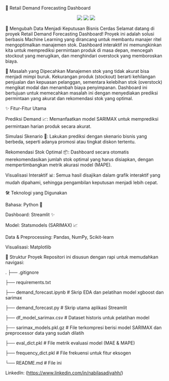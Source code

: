 🛒 Retail Demand Forecasting Dashboard
<p align="center">
<img src="https://img.shields.io/badge/Python-3.9+-blue?style=for-the-badge&logo=python">
<img src="https://img.shields.io/badge/Streamlit-1.28.0-red?style=for-the-badge&logo=streamlit">
<img src="https://img.shields.io/badge/SARIMAX-Model-brightgreen?style=for-the-badge">
</p>

🚀 Mengubah Data Menjadi Keputusan Bisnis Cerdas
Selamat datang di proyek Retail Demand Forecasting Dashboard! Proyek ini adalah solusi berbasis Machine Learning yang dirancang untuk membantu manajer ritel mengoptimalkan manajemen stok. Dashboard interaktif ini memungkinkan kita untuk memprediksi permintaan produk di masa depan, mencegah stockout yang merugikan, dan menghindari overstock yang memboroskan biaya.

🎯 Masalah yang Dipecahkan
Manajemen stok yang tidak akurat bisa menjadi mimpi buruk. Kekurangan produk (stockout) berarti kehilangan penjualan dan kepuasan pelanggan, sementara kelebihan stok (overstock) mengikat modal dan menambah biaya penyimpanan. Dashboard ini bertujuan untuk memecahkan masalah ini dengan menyediakan prediksi permintaan yang akurat dan rekomendasi stok yang optimal.

✨ Fitur-Fitur Utama

Prediksi Demand 📈: Memanfaatkan model SARIMAX untuk memprediksi permintaan harian produk secara akurat.

Simulasi Skenario 🎲: Lakukan prediksi dengan skenario bisnis yang berbeda, seperti adanya promosi atau tingkat diskon tertentu.

Rekomendasi Stok Optimal 📦: Dashboard secara otomatis merekomendasikan jumlah stok optimal yang harus disiapkan, dengan mempertimbangkan metrik akurasi model (MAPE).

Visualisasi Interaktif 📊: Semua hasil disajikan dalam grafik interaktif yang mudah dipahami, sehingga pengambilan keputusan menjadi lebih cepat.


🛠️ Teknologi yang Digunakan

Bahasa: Python 🐍

Dashboard: Streamlit ✨

Model: Statsmodels (SARIMAX) 📈

Data & Preprocessing: Pandas, NumPy, Scikit-learn

Visualisasi: Matplotlib


📂 Struktur Proyek
Repositori ini disusun dengan rapi untuk memudahkan navigasi:

.
├── .gitignore

├── requirements.txt

├── demand_forecast.ipynb      # Skrip EDA dan pelatihan model xgboost dan sarimax

├── demand_forecast.py         # Skrip utama aplikasi Streamlit

├── df_model_sarimax.csv       # Dataset historis untuk pelatihan model

├── sarimax_models.pkl.gz      # File terkompresi berisi model SARIMAX dan preprocessor data yang sudah dilatih

├── eval_dict.pkl              # File metrik evaluasi model (MAE & MAPE)

├── frequency_dict.pkl         # File frekuensi untuk fitur eksogen

└── README.md                  # File ini


LinkedIn: (https://www.linkedin.com/in/nabilasadiyahh/)
